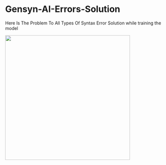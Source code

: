# Gensyn-AI-Errors-Solution
Here Is The Problem To All Types Of Syntax Error Solution while training the model
<!-- ![image](https://github.com/user-attachments/assets/f8b6807c-0b2e-4357-aa36-7b5286fc01de)-->

<img src="https://github.com/user-attachments/assets/f8b6807c-0b2e-4357-aa36-7b5286fc01de" width="400" />

